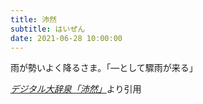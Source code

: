 ```yaml
---
title: 沛然
subtitle: はいぜん
date: 2021-06-28 10:00:00
---
```


雨が勢いよく降るさま。「―として驟雨が来る」

<cite>[デジタル大辞泉「沛然」](https://dictionary.goo.ne.jp/word/%E6%B2%9B%E7%84%B6/)</cite>より引用